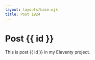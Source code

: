 ```yaml
---
layout: layouts/base.njk
title: Post 1924
---
```


# Post {{ id }}

This is post {{ id }} in my Eleventy project.
